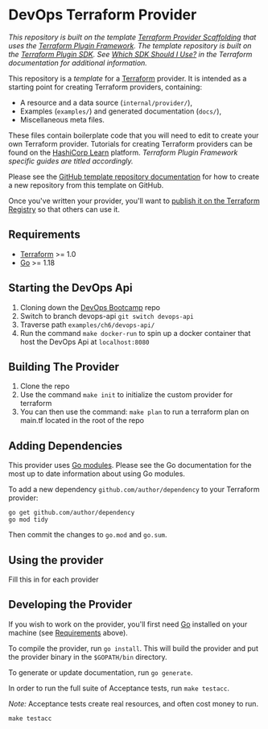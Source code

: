 # DevOps Terraform Provider

_This repository is built on the template [Terraform Provider Scaffolding](https://github.com/hashicorp/terraform-provider-scaffolding) that uses the [Terraform Plugin Framework](https://github.com/hashicorp/terraform-plugin-framework). The template repository is built on the [Terraform Plugin SDK](https://github.com/hashicorp/terraform-plugin-sdk). See [Which SDK Should I Use?](https://www.terraform.io/docs/plugin/which-sdk.html) in the Terraform documentation for additional information._

This repository is a *template* for a [Terraform](https://www.terraform.io) provider. It is intended as a starting point for creating Terraform providers, containing:

- A resource and a data source (`internal/provider/`),
- Examples (`examples/`) and generated documentation (`docs/`),
- Miscellaneous meta files.

These files contain boilerplate code that you will need to edit to create your own Terraform provider. Tutorials for creating Terraform providers can be found on the [HashiCorp Learn](https://learn.hashicorp.com/collections/terraform/providers-plugin-framework) platform. _Terraform Plugin Framework specific guides are titled accordingly._

Please see the [GitHub template repository documentation](https://help.github.com/en/github/creating-cloning-and-archiving-repositories/creating-a-repository-from-a-template) for how to create a new repository from this template on GitHub.

Once you've written your provider, you'll want to [publish it on the Terraform Registry](https://www.terraform.io/docs/registry/providers/publishing.html) so that others can use it.

## Requirements

- [Terraform](https://www.terraform.io/downloads.html) >= 1.0
- [Go](https://golang.org/doc/install) >= 1.18

## Starting the DevOps Api

1. Cloning down the [DevOps Bootcamp](https://github.com/liatrio/devops-bootcamp) repo
1. Switch to branch devops-api `git switch devops-api`
1. Traverse path `examples/ch6/devops-api/`
1. Run the command `make docker-run` to spin up a docker container that host the DevOps Api at `localhost:8080`

## Building The Provider

1. Clone the repo
1. Use the command `make init` to initialize the custom provider for terraform
1. You can then use the command: `make plan` to run a terraform plan on main.tf located in the root of the repo 

## Adding Dependencies

This provider uses [Go modules](https://github.com/golang/go/wiki/Modules).
Please see the Go documentation for the most up to date information about using Go modules.

To add a new dependency `github.com/author/dependency` to your Terraform provider:

```shell
go get github.com/author/dependency
go mod tidy
```

Then commit the changes to `go.mod` and `go.sum`.

## Using the provider

Fill this in for each provider

## Developing the Provider

If you wish to work on the provider, you'll first need [Go](http://www.golang.org) installed on your machine (see [Requirements](#requirements) above).

To compile the provider, run `go install`. This will build the provider and put the provider binary in the `$GOPATH/bin` directory.

To generate or update documentation, run `go generate`.

In order to run the full suite of Acceptance tests, run `make testacc`.

*Note:* Acceptance tests create real resources, and often cost money to run.

```shell
make testacc
```
